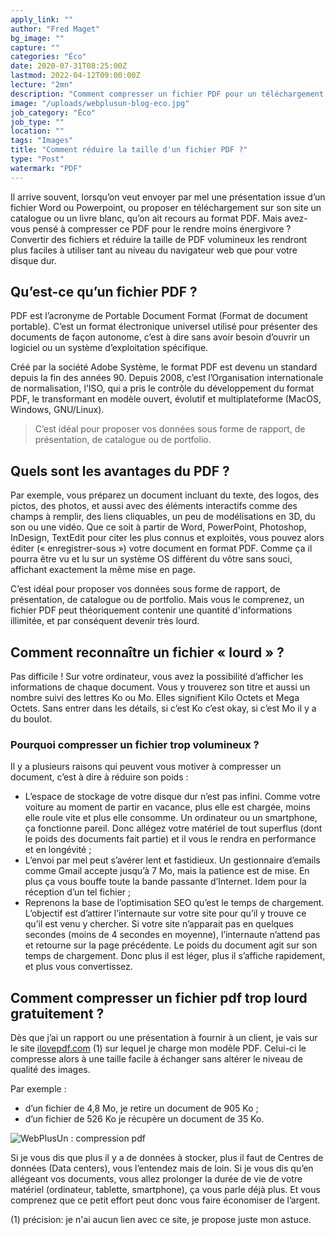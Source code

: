 ```yaml
---
apply_link: ""
author: "Fred Maget"
bg_image: ""
capture: ""
categories: "Éco"
date: 2020-07-31T08:25:00Z
lastmod: 2022-04-12T09:00:00Z
lecture: "2mn"
description: "Comment compresser un fichier PDF pour un téléchargement plus rapide de vos données sous forme de rapport, de présentation, de catalogue ou de portfolio."
image: "/uploads/webplusun-blog-eco.jpg"
job_category: "Éco"
job_type: ""
location: ""
tags: "Images"
title: "Comment réduire la taille d'un fichier PDF ?"
type: "Post"
watermark: "PDF"
---
```


Il arrive souvent, lorsqu’on veut envoyer par mel une présentation issue d’un fichier Word ou Powerpoint, ou proposer en téléchargement sur son site un catalogue ou un livre blanc, qu’on ait recours au format PDF. Mais avez-vous pensé à compresser ce PDF pour le rendre moins énergivore ? Convertir des fichiers et réduire la taille de PDF volumineux les rendront plus faciles à utiliser tant au niveau du navigateur web que pour votre disque dur. 

## Qu’est-ce qu’un fichier PDF ?

PDF est l’acronyme de Portable Document Format (Format de document portable). C’est un format électronique universel utilisé pour présenter des documents de façon autonome, c’est à dire sans avoir besoin d’ouvrir un logiciel ou un système d’exploitation spécifique.

Créé par la société Adobe Système, le format PDF est devenu un standard depuis la fin des années 90. Depuis 2008, c’est l’Organisation internationale de normalisation, l’ISO, qui a pris le contrôle du développement du format PDF, le transformant en modèle ouvert, évolutif et multiplateforme (MacOS, Windows, GNU/Linux).

> C’est idéal pour proposer vos données sous forme de rapport, de présentation, de catalogue ou de portfolio.

## Quels sont les avantages du PDF ?

Par exemple, vous préparez un document incluant du texte, des logos, des pictos, des photos, et aussi avec des éléments interactifs comme des champs à remplir, des liens cliquables, un peu de modélisations en 3D, du son ou une vidéo. Que ce soit à partir de Word, PowerPoint, Photoshop, InDesign, TextEdit pour citer les plus connus et exploités, vous pouvez alors éditer (« enregistrer-sous ») votre document en format PDF. Comme ça il pourra être vu et lu sur un système OS différent du vôtre sans souci, affichant exactement la même mise en page.

C’est idéal pour proposer vos données sous forme de rapport, de présentation, de catalogue ou de portfolio. Mais vous le comprenez, un fichier PDF peut théoriquement contenir une quantité d'informations illimitée, et par conséquent devenir très lourd.

## Comment reconnaître un fichier « lourd » ?

Pas difficile ! Sur votre ordinateur, vous avez la possibilité d’afficher les informations de chaque document. Vous y trouverez son titre et aussi un nombre suivi des lettres Ko ou Mo. Elles signifient Kilo Octets et Mega Octets. Sans entrer dans les détails, si c’est Ko c’est okay, si c’est Mo il y a du boulot.

### Pourquoi compresser un fichier trop volumineux ?

Il y a plusieurs raisons qui peuvent vous motiver à compresser un document, c’est à dire à réduire son poids :

* L’espace de stockage de votre disque dur n’est pas infini. Comme votre voiture au moment de partir en vacance, plus elle est chargée, moins elle roule vite et plus elle consomme. Un ordinateur ou un smartphone, ça fonctionne pareil. Donc allégez votre matériel de tout superflus (dont le poids des documents fait partie) et il vous le rendra en performance et en longévité ;
* L’envoi par mel peut s’avérer lent et fastidieux. Un gestionnaire d’emails comme Gmail accepte jusqu’à 7 Mo, mais la patience est de mise. En plus ça vous bouffe toute la bande passante d’Internet. Idem pour la réception d’un tel fichier ;
* Reprenons la base de l’optimisation SEO qu’est le temps de chargement. L’objectif est d’attirer l’internaute sur votre site pour qu’il y trouve ce qu’il est venu y chercher. Si votre site n’apparait pas en quelques secondes (moins de 4 secondes en moyenne), l’internaute n’attend pas et retourne sur la page précédente. Le poids du document agit sur son temps de chargement. Donc plus il est léger, plus il s’affiche rapidement, et plus vous convertissez.

## Comment compresser un fichier pdf trop lourd gratuitement ?

Dès que j’ai un rapport ou une présentation à fournir à un client, je vais sur le site [ilovepdf.com](https://www.ilovepdf.com/fr/compresser_pdf "ilovepdf") (1) sur lequel je charge mon modèle PDF. Celui-ci le compresse alors à une taille facile à échanger sans altérer le niveau de qualité des images.

Par exemple :

* d’un fichier de 4,8 Mo, je retire un document de 905 Ko ;
* d’un fichier de 526 Ko je récupère un document de 35 Ko.

![WebPlusUn : compression pdf](/uploads/webplusun-compression-pdf.jpg "WebPlusUn : compression pdf")

Si je vous dis que plus il y a de données à stocker, plus il faut de Centres de données (Data centers), vous l’entendez mais de loin. Si je vous dis qu’en allégeant vos documents, vous allez prolonger la durée de vie de votre matériel (ordinateur, tablette, smartphone), ça vous parle déjà plus. Et vous comprenez que ce petit effort peut donc vous faire économiser de l’argent.

(1) précision: je n'ai aucun lien avec ce site, je propose juste mon astuce.